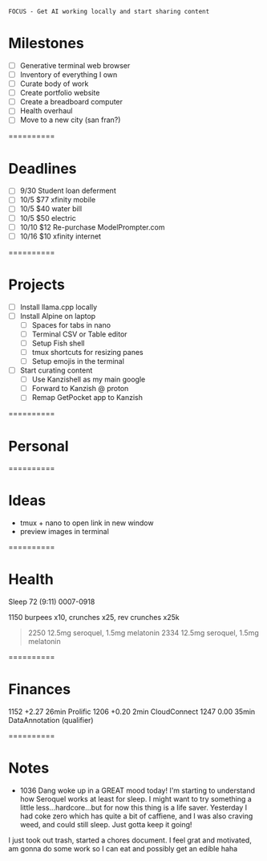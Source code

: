 	FOCUS - Get AI working locally and start sharing content

# Milestones
- [ ] Generative terminal web browser
- [ ] Inventory of everything I own
- [ ] Curate body of work
- [ ] Create portfolio website
- [ ] Create a breadboard computer
- [ ] Health overhaul
- [ ] Move to a new city (san fran?)

==========

# Deadlines
- [ ] 9/30	Student loan deferment
- [ ] 10/5 	$77 xfinity mobile
- [ ] 10/5	$40 water bill
- [ ] 10/5	$50 electric
- [ ] 10/10 	$12 Re-purchase ModelPrompter.com
- [ ] 10/16 	$10 xfinity internet

==========

# Projects
- [ ] Install llama.cpp locally
- [ ] Install Alpine on laptop
	- [ ] Spaces for tabs in nano
	- [ ] Terminal CSV or Table editor
	- [ ] Setup Fish shell
	- [ ] tmux shortcuts for resizing panes
	- [ ] Setup emojis in the terminal
- [ ] Start curating content
	- [ ] Use Kanzishell as my main google
	- [ ] Forward to Kanzish @ proton
	- [ ] Remap GetPocket app to Kanzish

==========

# Personal

==========

# Ideas
- tmux + nano to open link in new window
- preview images in terminal

==========

# Health
Sleep	72 (9:11)	0007-0918

1150	burpees x10, crunches x25, rev crunches x25k

>2250	12.5mg seroquel, 1.5mg melatonin
>2334	12.5mg seroquel, 1.5mg melatonin

==========

# Finances
1152	+2.27	26min	Prolific
1206	+0.20	2min	CloudConnect
1247	0.00	35min	DataAnnotation (qualifier)

==========

# Notes
- 1036 Dang woke up in a GREAT mood today! I'm starting to understand how Seroquel works at least for sleep. I might want to try something a little less...hardcore...but for now this thing is a life saver. Yesterday I had coke zero which has quite a bit of caffiene, and I was also craving weed, and could still sleep. Just gotta keep it going!

I just took out trash, started a chores document. I feel grat and motivated, am gonna do some work so I can eat and possibly get an edible haha
